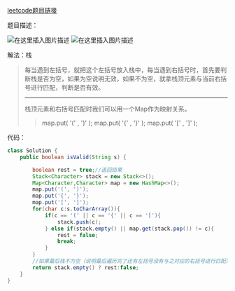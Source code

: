 ﻿﻿[leetcode题目链接](https://leetcode-cn.com/problems/valid-parentheses/)

题目描述：

![在这里插入图片描述](https://img-blog.csdnimg.cn/0a6e192f45b244ddaf475241fc72f4ad.png?x-oss-process=image/watermark,type_d3F5LXplbmhlaQ,shadow_50,text_Q1NETiBAYmlpZW51,size_20,color_FFFFFF,t_70,g_se,x_16)
![在这里插入图片描述](https://img-blog.csdnimg.cn/781dc795f4df414291fe662367b444b0.png?x-oss-process=image/watermark,type_d3F5LXplbmhlaQ,shadow_50,text_Q1NETiBAYmlpZW51,size_20,color_FFFFFF,t_70,g_se,x_16)



解法：栈

> 每当遇到左括号，就把这个左括号放入栈中，每当遇到右括号时，首先要判断栈是否为空，如果为空说明无效，如果不为空，就拿栈顶元素与当前右括号进行匹配，判断是否有效。
> ***
> 栈顶元素和右括号匹配时我们可以用一个Map作为映射关系。
> > map.put( '(' ,  ')' );
map.put( '{' ,  '}' );
map.put( '[' ,  ']' );


代码：
```java
class Solution {
    public boolean isValid(String s) {

        boolean rest = true;//返回结果
        Stack<Character> stack = new Stack<>();
        Map<Character,Character> map = new HashMap<>();
        map.put('(', ')');
        map.put('{', '}');
        map.put('[', ']');
        for(char c:s.toCharArray()){
            if(c == '(' || c == '{' || c == '['){
                stack.push(c);
            } else if(stack.empty() || map.get(stack.pop()) != c){
                rest = false;
                break;        
            }
        }
        //如果最后栈不为空（说明最后遍历完了还有左括号没有与之对应的右括号进行匹配）无效
        return stack.empty() ? rest:false;  
    }
}
```
